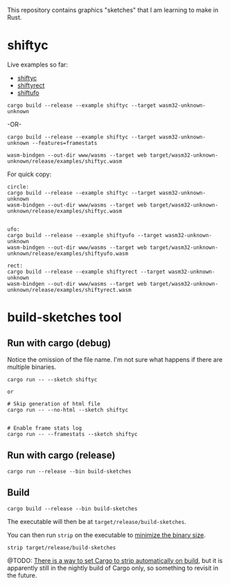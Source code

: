 This repository contains graphics "sketches" that I am learning to make in Rust.



# shiftyc

Live examples so far:

* [shiftyc](https://irfanbaig.com/shiftyc.html)
* [shiftyrect](https://irfanbaig.com/shiftyrect.html)
* [shiftufo](https://irfanbaig.com/shiftyufo.html)


```
cargo build --release --example shiftyc --target wasm32-unknown-unknown
```

-OR-

```
cargo build --release --example shiftyc --target wasm32-unknown-unknown --features=framestats
```


```
wasm-bindgen --out-dir www/wasms --target web target/wasm32-unknown-unknown/release/examples/shiftyc.wasm
```

For quick copy:

```
circle:
cargo build --release --example shiftyc --target wasm32-unknown-unknown
wasm-bindgen --out-dir www/wasms --target web target/wasm32-unknown-unknown/release/examples/shiftyc.wasm


ufo:
cargo build --release --example shiftyufo --target wasm32-unknown-unknown
wasm-bindgen --out-dir www/wasms --target web target/wasm32-unknown-unknown/release/examples/shiftyufo.wasm

rect:
cargo build --release --example shiftyrect --target wasm32-unknown-unknown
wasm-bindgen --out-dir www/wasms --target web target/wasm32-unknown-unknown/release/examples/shiftyrect.wasm
```


# build-sketches tool

## Run with cargo (debug)

Notice the omission of the file name. I'm not sure what happens if there are multiple binaries.

```
cargo run -- --sketch shiftyc

or

# Skip generation of html file
cargo run -- --no-html --sketch shiftyc


# Enable frame stats log
cargo run -- --framestats --sketch shiftyc

```

## Run with cargo (release)

```
cargo run --release --bin build-sketches
```

## Build

```
cargo build --release --bin build-sketches
```

The executable will then be at `target/release/build-sketches`.

You can then run `strip` on the executable to [minimize the binary size](https://github.com/johnthagen/min-sized-rust). 


```
strip target/release/build-sketches
```

@TODO: [There is a way to set Cargo to strip automatically on build](https://doc.rust-lang.org/cargo/reference/unstable.html#profile-strip-option), but it is apparently still in the nightly build of Cargo only, so something to revisit in the future. 


